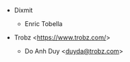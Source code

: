 - Dixmit

  - Enric Tobella

- Trobz \<<https://www.trobz.com/>\>
  - Do Anh Duy \<<duyda@trobz.com>\>

